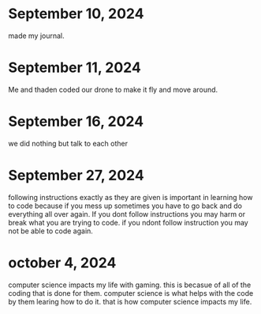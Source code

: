 # September 10, 2024
made my journal.

# September 11, 2024
Me and thaden coded our drone to make it fly and move around.

# September 16, 2024
we did nothing but talk to each other

# September 27, 2024
following instructions exactly as they are given is important in learning how to code because if you mess up sometimes you have to go back and do 
everything all over again. If you dont follow instructions you may harm or break what you are trying to code. if you ndont follow instruction you may not be able to code again.

# october 4, 2024
computer science impacts my life with gaming. this is becasue of all of the coding that is done for them. computer science is what helps with the code by them learing how to do it. that is how computer science impacts my life.
